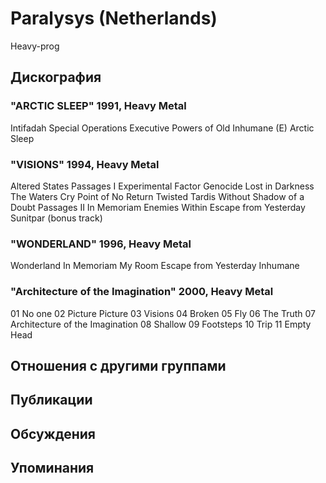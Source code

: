 # Paralysys (Netherlands)

Heavy-prog

## Дискография

### "ARCTIC SLEEP" 1991, Heavy Metal

Intifadah 
Special Operations Executive 
Powers of Old 
Inhumane (E) 
Arctic Sleep

### "VISIONS" 1994, Heavy Metal

Altered States 
Passages I 
Experimental Factor Genocide 
Lost in Darkness 
The Waters Cry 
Point of No Return 
Twisted 
Tardis 
Without Shadow of a Doubt 
Passages II 
In Memoriam 
Enemies Within 
Escape from Yesterday 
Sunitpar (bonus track) 

### "WONDERLAND" 1996, Heavy Metal

Wonderland 
In Memoriam 
My Room 
Escape from Yesterday 
Inhumane 

### "Architecture of the Imagination" 2000, Heavy Metal

 
01 No one 
02 Picture Picture 
03 Visions 
04 Broken 
05 Fly 
06 The Truth 
07 Architecture of the Imagination 
08 Shallow 
09 Footsteps 
10 Trip 
11 Empty Head 



## Отношения с другими группами


## Публикации


## Обсуждения


## Упоминания


